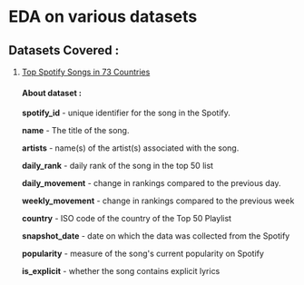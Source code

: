 # EDA on various datasets
## Datasets Covered :
1. [Top Spotify Songs in 73 Countries](https://www.kaggle.com/datasets/anandshaw2001/top-spotify-songs-in-73-countries/data)
   #### About dataset :
   **spotify_id** - unique identifier for the song in the Spotify.
   
   **name** - The title of the song.
   
   **artists** - name(s) of the artist(s) associated with the song.

   **daily_rank** - daily rank of the song in the top 50 list

   **daily_movement** - change in rankings compared to the previous day.

   **weekly_movement** - change in rankings compared to the previous week

   **country** - ISO code of the country of the Top 50 Playlist

   **snapshot_date**  - date on which the data was collected from the Spotify

   **popularity** - measure of the song's current popularity on Spotify

   **is_explicit** - whether the song contains explicit lyrics
   
